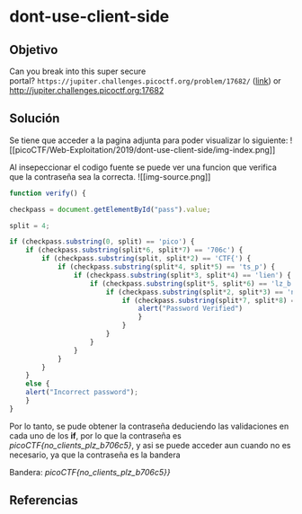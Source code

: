 # dont-use-client-side
## Objetivo
Can you break into this super secure portal? `https://jupiter.challenges.picoctf.org/problem/17682/` ([link](https://jupiter.challenges.picoctf.org/problem/17682/)) or http://jupiter.challenges.picoctf.org:17682

## Solución 

Se tiene que acceder a la pagina adjunta para poder visualizar lo siguiente:
![[picoCTF/Web-Exploitation/2019/dont-use-client-side/img-index.png]]

Al insepeccionar el codigo fuente se puede ver una funcion que verifica que la contraseña sea la correcta. 
![[img-source.png]]

```javaScript
function verify() {

checkpass = document.getElementById("pass").value;

split = 4;

if (checkpass.substring(0, split) == 'pico') {
    if (checkpass.substring(split*6, split*7) == '706c') {
        if (checkpass.substring(split, split*2) == 'CTF{') {
            if (checkpass.substring(split*4, split*5) == 'ts_p') {
                if (checkpass.substring(split*3, split*4) == 'lien') {
                    if (checkpass.substring(split*5, split*6) == 'lz_b') {
                        if (checkpass.substring(split*2, split*3) == 'no_c') {
                            if (checkpass.substring(split*7, split*8) == '5}') {
                                alert("Password Verified")
                                }
                            }
                        }
                    }
                }
            }
        }
    }
    else {
    alert("Incorrect password");
    }
}
```

Por lo tanto, se pude obtener la contraseña deduciendo las validaciones en cada uno de los **if**, por lo que la contraseña es *picoCTF{no_clients_plz_b706c5}*, y asi se puede acceder aun cuando no es necesario, ya que la contraseña es la bandera

Bandera: *picoCTF{no_clients_plz_b706c5}}*

## Referencias